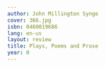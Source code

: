 ```yaml
---
author: John Millington Synge
cover: 366.jpg
isbn: 0460019686
lang: en-us
layout: review
title: Plays, Poems and Prose
year: 0
---
```

